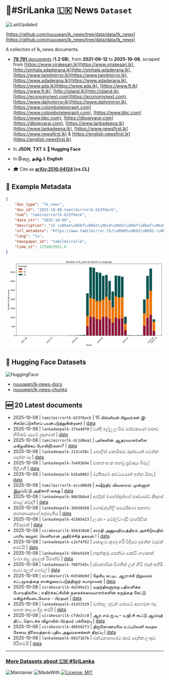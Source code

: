 # 📄#SriLanka 🇱🇰 News `Dataset`

![LastUpdated](https://img.shields.io/badge/last_updated-2025--10--08_17:15:04-green)

[https://github.com/nuuuwan/lk_news/tree/data/data/lk_news](https://github.com/nuuuwan/lk_news/tree/data/data/lk_news)

A collection of lk_news documents.

- [**79,791** documents](https://github.com/nuuuwan/lk_news/tree/data/data/lk_news) (**1.2 GB**), from **2021-09-12** to **2025-10-08**, scraped from [https://www.virakesari.lk](https://www.virakesari.lk), [http://sinhala.adaderana.lk](http://sinhala.adaderana.lk), [https://www.tamilmirror.lk](https://www.tamilmirror.lk), [https://www.adaderana.lk](https://www.adaderana.lk), [https://www.ada.lk](https://www.ada.lk), [https://www.ft.lk](https://www.ft.lk), [http://island.lk](http://island.lk), [https://economynext.com](https://economynext.com), [https://www.dailymirror.lk](https://www.dailymirror.lk), [https://www.colombotelegraph.com](https://www.colombotelegraph.com), [https://www.bbc.com](https://www.bbc.com), [https://dbsjeyaraj.com](https://dbsjeyaraj.com), [https://www.lankadeepa.lk](https://www.lankadeepa.lk), [https://www.newsfirst.lk](https://www.newsfirst.lk) & [https://english.newsfirst.lk](https://english.newsfirst.lk)

- In **JSON**, **TXT** & **🤗 Hugging Face**

- In **සිංහල**, **தமிழ்** & **English**

- 🎓 Cite as **[arXiv:2510.04124](https://arxiv.org/abs/2510.04124) [cs.CL]**

## 📝 Example Metadata

```json
{
    "doc_type": "lk_news",
    "doc_id": "2025-10-08-tamilmirrorlk-b23f6ecb",
    "num": "tamilmirrorlk-b23f6ecb",
    "date_str": "2025-10-08",
    "description": "15 \u0bae\u0bbf\u0bb2\u0bcd\u0bb2\u0bbf\u0baf\u0ba9\u0bcd \u0b9a\u0bbf\u0bb1\u0bc1\u0bb5\u0bb0\u0bcd\u0b95\u0bb3\u0bcd \u0b87-\u0b9a\u0bbf\u0b95\u0bb0\u0bc6\u0b9f\u0bcd\u0b9f\u0bc1\u0b95\u0bb3\u0bc8\u0baa\u0bcd \u0baa\u0baf\u0ba9\u0bcd\u0baa\u0b9f\u0bc1\u0ba4\u0bcd\u0ba4\u0bc1\u0b95\u0bbf\u0ba9\u0bcd\u0bb1\u0ba9\u0bb0\u0bcd",
    "url_metadata": "https://www.tamilmirror.lk/\u0b89\u0bb2\u0b95-\u0b9a\u0bc6\u0baf\u0bcd\u0ba4\u0bbf\u0b95\u0bb3\u0bcd/15-\u0bae\u0bbf\u0bb2\u0bcd\u0bb2\u0bbf\u0baf\u0ba9\u0bcd-\u0b9a\u0bbf\u0bb1\u0bc1\u0bb5\u0bb0\u0bcd\u0b95\u0bb3\u0bcd-\u0b87-\u0b9a\u0bbf\u0b95\u0bb0\u0bc6\u0b9f\u0bcd\u0b9f\u0bc1\u0b95\u0bb3\u0bc8\u0baa\u0bcd-\u0baa\u0baf\u0ba9\u0bcd\u0baa\u0b9f\u0bc1\u0ba4\u0bcd\u0ba4\u0bc1\u0b95\u0bbf\u0ba9\u0bcd\u0bb1\u0ba9\u0bb0\u0bcd/50-365975",
    "lang": "ta",
    "newspaper_id": "tamilmirrorlk",
    "time_ut": 1759923551.0
}
```

![Chart](https://raw.githubusercontent.com/nuuuwan/lk_news/refs/heads/data/data/lk_news/docs_by_month_and_lang.png)

## 🤗 Hugging Face Datasets

![HuggingFace](https://img.shields.io/badge/-HuggingFace-FDEE21?style=for-the-badge&logo=HuggingFace)

- [nuuuwan/lk-news-docs](https://huggingface.co/datasets/nuuuwan/lk-news-docs)
- [nuuuwan/lk-news-chunks](https://huggingface.co/datasets/nuuuwan/lk-news-chunks)

## 🆕 20 Latest documents

- 2025-10-08 | `tamilmirrorlk-b23f6ecb` | 15 மில்லியன் சிறுவர்கள் இ-சிகரெட்டுகளைப் பயன்படுத்துகின்றனர் | [data](https://github.com/nuuuwan/lk_news/tree/data/data/lk_news/2020s/2025/2025-10-08-tamilmirrorlk-b23f6ecb)
- 2025-10-08 | `lankadeepalk-374a49f0` | වන්දි ඉල්ලූ ලංවිම සේවකයෝ මානව හිමිකම් යෑමේ සූදානමක් | [data](https://github.com/nuuuwan/lk_news/tree/data/data/lk_news/2020s/2025/2025-10-08-lankadeepalk-374a49f0)
- 2025-10-08 | `tamilmirrorlk-dc1d0ea1` | புலிகளின் ஆதரவாளர்களை மகிழ்விக்கப் போகிறீர்களா? | [data](https://github.com/nuuuwan/lk_news/tree/data/data/lk_news/2020s/2025/2025-10-08-tamilmirrorlk-dc1d0ea1)
- 2025-10-08 | `lankadeepalk-213c438c` | පොලිස් කොමිසම රූකඩයක් වෙන්න දෙන්න බෑ | [data](https://github.com/nuuuwan/lk_news/tree/data/data/lk_news/2020s/2025/2025-10-08-lankadeepalk-213c438c)
- 2025-10-08 | `lankadeepalk-7e49269e` | වාහන අංක තහඩු ප්‍රමාදය බිමල් පිළිගනී | [data](https://github.com/nuuuwan/lk_news/tree/data/data/lk_news/2020s/2025/2025-10-08-lankadeepalk-7e49269e)
- 2025-10-08 | `lankadeepalk-b1ba0982` | මැතිසබේ කවටයොත් ඉන්න ඕනෑ | [data](https://github.com/nuuuwan/lk_news/tree/data/data/lk_news/2020s/2025/2025-10-08-lankadeepalk-b1ba0982)
- 2025-10-08 | `tamilmirrorlk-eccd00d9` | சஷீந்திர விவகாரம்: முன்னாள் இழப்பீட்டு அதிகாரி கைது | [data](https://github.com/nuuuwan/lk_news/tree/data/data/lk_news/2020s/2025/2025-10-08-tamilmirrorlk-eccd00d9)
- 2025-10-08 | `lankadeepalk-9663b0a4` | අර්ජුන් මහේන්ද්‍රන්ගේ පාස්පෝට් නිදහස් කළේ කවුද? | [data](https://github.com/nuuuwan/lk_news/tree/data/data/lk_news/2020s/2025/2025-10-08-lankadeepalk-9663b0a4)
- 2025-10-08 | `lankadeepalk-3b9303b8` | ගොඩනැගිලි පර්යේෂණ පනතට කතානායකගේ අනුමැතිය | [data](https://github.com/nuuuwan/lk_news/tree/data/data/lk_news/2020s/2025/2025-10-08-lankadeepalk-3b9303b8)
- 2025-10-08 | `lankadeepalk-41565423` | ලංකා - මෝල්ටා ද්වි පාර්ශවික ගිවිසුමක් | [data](https://github.com/nuuuwan/lk_news/tree/data/data/lk_news/2020s/2025/2025-10-08-lankadeepalk-41565423)
- 2025-10-08 | `virakesarilk-956d10a8` | சாரதி அனுமதிப்பத்திரம் அச்சிடுவதில் பாரிய ஊழல்: வெளியான அதிர்ச்சித் தகவல் ! | [data](https://github.com/nuuuwan/lk_news/tree/data/data/lk_news/2020s/2025/2025-10-08-virakesarilk-956d10a8)
- 2025-10-08 | `lankadeepalk-c2ef4702` | කොළඹ කුණු හරි විදියට දමන්න වැඩක් අරඹයි | [data](https://github.com/nuuuwan/lk_news/tree/data/data/lk_news/2020s/2025/2025-10-08-lankadeepalk-c2ef4702)
- 2025-10-08 | `lankadeepalk-56be91b9` | හඳුන්කුරු පෙන්වා කෝටි ගණනක් වංචා කළ යුවලක් රිමාන්ඩ් | [data](https://github.com/nuuuwan/lk_news/tree/data/data/lk_news/2020s/2025/2025-10-08-lankadeepalk-56be91b9)
- 2025-10-08 | `lankadeepalk-760f545c` | ස්වාභාවික විපතින් උන් හිටි තැන් අහිමි අයට අලුත් ගෙවල් | [data](https://github.com/nuuuwan/lk_news/tree/data/data/lk_news/2020s/2025/2025-10-08-lankadeepalk-760f545c)
- 2025-10-08 | `virakesarilk-6d340e8d` | தேசிய கட்டிட ஆராச்சி நிறுவகம் சட்டமூலத்தை சான்றுரைப்படுத்தினார் சபாநாயகர் | [data](https://github.com/nuuuwan/lk_news/tree/data/data/lk_news/2020s/2025/2025-10-08-virakesarilk-6d340e8d)
- 2025-10-08 | `virakesarilk-de249a11` | வதந்திகளுக்கு பதிலளிக்க போவதில்லை ; எதிர்க்கட்சியின் நகைச்சுவையாளர்களின் கருத்தை கேட்டு மகிழ்ச்சியடைவோம் - பிரதமர் | [data](https://github.com/nuuuwan/lk_news/tree/data/data/lk_news/2020s/2025/2025-10-08-virakesarilk-de249a11)
- 2025-10-08 | `lankadeepalk-d1453329` | මත්තල ගුවන් තොටේ අපගමන බදු සහන කාලය දිගු කරයි | [data](https://github.com/nuuuwan/lk_news/tree/data/data/lk_news/2020s/2025/2025-10-08-lankadeepalk-d1453329)
- 2025-10-08 | `virakesarilk-cfde2cc8` | ஆர்.எம்.ஐ.டி – யு.ஜி.சி கூட்டு ஆய்வுத் திட்ட தொடக்க விழாவில் பிரதமர் பங்கேற்பு | [data](https://github.com/nuuuwan/lk_news/tree/data/data/lk_news/2020s/2025/2025-10-08-virakesarilk-cfde2cc8)
- 2025-10-08 | `virakesarilk-46b502f3` | திருகோணமலை உப்புவெளி கமநல சேவை நிலையத்தால் புதிய அலுவலகங்கள் திறப்பு | [data](https://github.com/nuuuwan/lk_news/tree/data/data/lk_news/2020s/2025/2025-10-08-virakesarilk-46b502f3)
- 2025-10-08 | `lankadeepalk-08371b7b` | බන්ධනාගාරෙට කෑම දෙන්න ලංසුව පිරිනමයි | [data](https://github.com/nuuuwan/lk_news/tree/data/data/lk_news/2020s/2025/2025-10-08-lankadeepalk-08371b7b)

---

### [More Datasets about 🇱🇰 #SriLanka](https://github.com/nuuuwan/lk_datasets)

![Maintainer](https://img.shields.io/badge/maintainer-nuuuwan-red)
![MadeWith](https://img.shields.io/badge/made_with-python-blue)
[![License: MIT](https://img.shields.io/badge/License-MIT-yellow.svg)](https://opensource.org/licenses/MIT)
